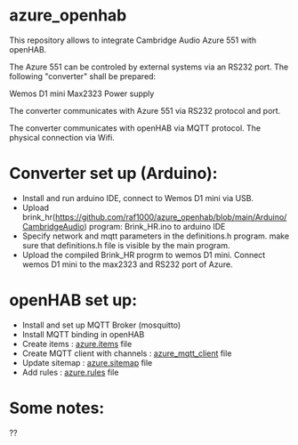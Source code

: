 # azure_openhab
This repository allows to integrate Cambridge Audio Azure 551 with openHAB. 

The Azure 551 can be controled by external systems via an RS232 port.
The following "converter" shall be prepared:

Wemos D1 mini
Max2323
Power supply

The converter communicates with Azure 551 via RS232 protocol and port.

The converter communicates with openHAB via MQTT protocol. The physical connection via Wifi.

# Converter set up (Arduino):
* Install and run arduino IDE, connect to Wemos D1 mini via USB.
* Upload brink_hr(https://github.com/raf1000/azure_openhab/blob/main/Arduino/CambridgeAudio) program: Brink_HR.ino to arduino IDE
* Specify network and mqtt parameters in the definitions.h program. make sure that definitions.h file is visible by the main program.
* Upload the compiled Brink_HR progrm to wemos D1 mini. Connect wemos D1 mini to the max2323 and RS232 port of Azure. 
# openHAB set up:
* Install and set up MQTT Broker (mosquitto)
* Install MQTT binding in openHAB
* Create items : [azure.items](https://github.com/raf1000/azure_openhab/blob/main/openHAB/azure.items) file
* Create MQTT client with channels : [azure_mqtt_client](https://github.com/raf1000/azure_openhab/blob/main/openHAB/azure_mqtt_client) file
* Update sitemap : [azure.sitemap](https://github.com/raf1000/azure_openhab/blob/main/openHAB/azure.sitemap) file 
* Add rules : [azure.rules](https://github.com/raf1000/azure_openhab/blob/main/openHAB/azure.rules) file
# Some notes:
??
